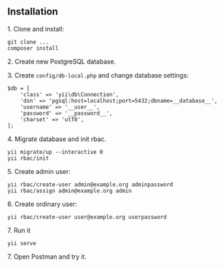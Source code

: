 Installation
---

1\. Clone and install:
```
git clone ...
composer install
```

2\. Create new PostgreSQL database.

3\. Create `config/db-local.php` and change database settings:
```
$db = [
    'class' => 'yii\db\Connection',
    'dsn' => 'pgsql:host=localhost;port=5432;dbname=__database__',
    'username' => '__user__',
    'password' => '__password__',
    'charset' => 'utf8',
];
```

4\. Migrate database and init rbac.
```
yii migrate/up --interactive 0
yii rbac/init
```

5\. Create admin user:
```
yii rbac/create-user admin@example.org adminpassword
yii rbac/assign admin@example.org admin
```

6\. Create ordinary user:
```
yii rbac/create-user user@example.org userpassword
```

7\. Run it
```
yii serve
```

7\. Open Postman and try it.
